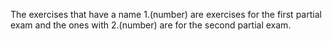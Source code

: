 The exercises that have a name 1.(number) are exercises for the first partial exam and the ones with 2.(number) are for the second partial exam.
